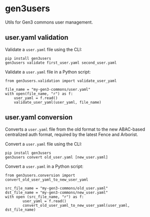 # gen3users

Utils for Gen3 commons user management.

## user.yaml validation

Validate a `user.yaml` file using the CLI:
```
pip install gen3users
gen3users validate first_user.yaml second_user.yaml
```

Validate a `user.yaml` file in a Python script:
```
from gen3users.validation import validate_user_yaml

file_name = "my-gen3-commons/user.yaml"
with open(file_name, "r") as f:
    user_yaml = f.read()
    validate_user_yaml(user_yaml, file_name)
```

## user.yaml conversion

Converts a `user.yaml` file from the old format to the new ABAC-based centralized auth format, required by the latest Fence and Arborist.

Convert a `user.yaml` file using the CLI:
```
pip install gen3users
gen3users convert old_user.yaml [new_user.yaml]
```

Convert a `user.yaml` in a Python script:
```
from gen3users.conversion import convert_old_user_yaml_to_new_user_yaml

src_file_name = "my-gen3-commons/old_user.yaml"
dst_file_name = "my-gen3-commons/new_user.yaml"
with open (src_file_name, "r") as f:
        user_yaml = f.read()
        convert_old_user_yaml_to_new_user_yaml(user_yaml, dst_file_name)

```
